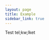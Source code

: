 ```yaml
---
layout: page
title: Example
sidebar_link: true
---
```



Test tel;kw;lket


<div id="8411700b-5ee7-4603-8e7b-b67f76cf79cd" style="height: 525px; width: 100%;" class="plotly-graph-div"></div><script type="text/javascript">require(["plotly"], function(Plotly) { window.PLOTLYENV=window.PLOTLYENV || {};window.PLOTLYENV.BASE_URL="https://plot.ly";Plotly.newPlot("8411700b-5ee7-4603-8e7b-b67f76cf79cd", [{"mode": "markers", "name": "FEM Simulation", "x": [118.01073070740755, 118.95815580442314, 119.98057536852245, 120.99871244705375, 122.01607017874818, 123.03255947922767, 124.0482408996932, 125.06316516055733, 126.07738010926167, 127.09093066511541, 128.10385903599717, 129.11620490678726, 130.12800561302763, 131.139296300528, 132.15011007207676, 133.16047812235936, 134.1704298620979, 135.1799930323636, 136.18919380993216, 137.1980569044915, 138.20660564842333, 139.21486207983435, 140.2228470194264, 141.2305801417753, 142.23808004148393, 143.2453642946839, 144.2524495162689, 145.25935141323777, 146.26608483446233, 147.27266381718852, 148.2791016305322, 149.28541081620978, 150.291603226728, 151.29769006122504, 152.3036818991462, 153.30958873191352, 154.31541999273946, 155.32118458471749, 156.3268909073114, 157.3325468813565, 158.33815997267448, 159.34373721439093, 160.34928522804935, 161.3548102435896, 162.36031811827252, 163.3658143546102, 164.37130411736695, 165.37679224968522, 166.38228328839216, 167.38778147852923, 168.39329078715573, 169.39881491646744, 170.40435731626383, 171.40992119580696, 172.4155095351011, 173.4211250956282, 174.4267704305648, 175.43244789451043, 176.43815965275493, 177.44390769010673, 178.44969381930147, 179.4555196890235, 180.46138679154663, 181.46729647002326, 182.4732499254351, 183.47924822322562, 184.48529229962386, 185.49138296768388, 186.4975209230463, 187.50370674943812, 188.50994092392477, 189.51622382192542, 190.52255572200167, 191.5289368104301, 192.5353671855765, 193.5418468620663, 194.54837577477878, 195.55495378265508, 196.56158067234753, 197.56825616169638, 198.57497990306697, 199.58175148652947, 200.58857044290315, 201.5954362466701, 202.60234831875812, 203.60930602920354, 204.61630869970088, 205.6233556060372, 206.63044598042563, 207.63757901373552, 208.64475385762856, 209.6519696265982, 210.65922539992945, 211.6665202235654, 212.67385311190026, 213.68122304949426, 214.6886289927086, 215.69606987129322, 216.70354458986625, 217.71105202937133, 218.71859104844847, 219.72616048475612, 220.7337591562348, 221.7413858623146, 222.7490393850757, 223.7567184903574, 224.76442192881672, 225.77214843695074, 226.77989673806576, 227.7876655431452, 228.79545355198854, 229.8032594537152, 230.811081927809, 231.81891964484234, 232.82677126722896, 233.83463544994115, 234.84251084119725, 235.85039608311868, 236.85828981235946, 237.86619066070972, 238.87409725566903, 239.88200822100023, 240.88992217725755, 241.89783774228752, 242.9057535317149, 243.91366815940353, 244.9215802378943, 245.92948837883168, 246.93739119336263, 247.94528729252335, 248.95317528760734, 249.96105379051428, 250.96892141408952, 251.97677677243658, 252.984618481235, 253.9924451580155, 255.00025542245123, 256.0080478966143, 257.01582120523284, 258.02357397591186, 259.0313048394242, 260.0390124298404, 261.04669538479004, 262.0543523456461, 263.06198195771304, 264.0695828703982, 265.07715373738756, 266.08469321679644, 267.09219997132845, 268.09967266841096, 269.1071099803345, 270.11451058437825, 271.12187316292807, 272.12919640359314, 273.13647899931004, 274.14371964843974, 275.15091705486896, 276.15806992809166, 277.16517698328926, 278.172236941412, 279.1792485292487, 280.18621047949415, 281.19312153079755, 282.1999804278406, 283.2067859213708, 284.2135367682584, 285.2202317315341, 286.22686958043107, 287.233449090419, 288.2399690432353, 289.2464282269153, 290.2528254358096, 291.2591594706152, 292.26542913838193, 293.271633252539, 294.27777063289454, 295.2838401056523, 296.2898405034163, 297.2957706651914, 298.30162943638857, 299.3074156688193, 300.31312822069316, 301.31876595661356, 302.32432774756523, 303.3298124709079, 304.335219010364, 305.34054625600095, 306.3457931042165, 307.35095845772395, 308.3560412255302, 309.36104032291513, 310.3659546714075, 311.37078319876423, 312.37552483894507, 313.38017853207975, 314.3847432244498, 315.38921786845214, 316.3936014225716, 317.39789285134754, 318.402091125345, 319.4061952211201, 320.4102041211821, 321.4141168139656, 322.41793229378527, 323.4216495608097, 324.42526762101176, 325.42878548613555, 326.43220217367053, 327.4355167067882, 328.4387281143158, 329.4418354306967, 330.4448376959434, 331.4477339556078, 332.45052326071385, 333.4532046677371, 334.45577723856394, 335.45824004043095, 336.4605921458926, 337.4628326327765, 338.46496058413675, 339.4669750882103, 340.46887523837694, 341.4706601330983, 342.47232887591247, 343.4738805753329, 344.47531434484364, 345.4766293028408, 346.4778245725898, 347.4788992821783, 348.47985256447083, 349.4806835570643, 350.48139140224526, 351.4819752469372, 352.48243424266207, 353.48276754549187, 354.4829743160045, 355.48305371923556, 356.48300492464125, 357.4828271060449, 358.48251944159534, 359.4820811137236, 360.4815113090997, 361.48080921857735, 362.4799740371717, 363.47900496399114, 364.47790120221225, 365.4766619590257, 366.475286445594, 367.4737738770169, 368.4721234722777, 369.47033445420743, 370.4684060494393, 371.4663374883705, 372.4641280051175, 373.4617768374732, 374.4592832268732, 375.4566464183405, 376.45386566046466, 377.45094020534566, 378.44786930855815, 379.4446522291184, 380.44128822943736, 381.43777657527977, 382.43411653573713, 383.4303073831804, 384.4263483932226], "y": [-54.153329575617725, -113.08478374083572, -97.0217708223246, -85.24124347184272, -74.240062958212, -64.10731365954001, -54.78244437483958, -46.21473469152618, -38.35633716798745, -31.162332495055075, -24.5905127940959, -18.601193184840678, -13.157038125298154, -8.222901805707206, -3.7656814377794916, 0.24581766402944233, 3.841006221744434, 7.047625306610163, 9.891851694351686, 12.398395072895537, 14.590587823921192, 16.490468054134144, 18.118856465372605, 19.495427633461787, 20.63877616128433, 21.566478180428103, 22.295148584616797, 22.840494372677455, 23.21736441643046, 23.439795961785016, 23.521058124671022, 23.473692621415065, 23.309551958844356, 23.039835275044894, 22.67512201539353, 22.225403601924775, 21.70011324705037, 21.10815404428741, 20.457925457370415, 19.757348321642755, 19.013888458790664, 18.234578994464524, 17.426041472032225, 16.594505831518024, 15.74582933360273, 14.885514490437386, 14.018726066395232, 13.150307203849495, 12.28479472999949, 11.426433686264662, 10.579191131951939, 9.74676926282076, 8.932617878425852, 8.139946240732158, 7.3717343540821565, 6.630743700355933, 5.919527456121697, 5.240440220961781, 4.595647284627298, 3.9871334556015774, 3.4167114695343184, 2.8860300107700945, 2.3965813530588598, 1.9497086488523425, 1.5466128799585075, 1.1883594896474041, 0.8758847070707131, 0.6100015862369109, 0.3914057678578839, 0.22068097886840962, 0.09830428473822281, 0.02465110456363833, 0.0, 0.02453724762404074, 0.09836121318812724, 0.22148652219596618, 0.3938480538561125, 0.6153047493414474, 0.8856432609732914, 1.2045814290009247, 1.5717716187624342, 1.9868039004811098, 2.4492090933424633, 2.958461679462083, 3.5139825866700223, 4.115141851252578, 4.761261167773632, 5.4516163233097155, 6.185439530940001, 6.961921660024301, 7.780214372221567, 8.639432161060482, 9.538654311534694, 10.476926766671996, 11.453263920693269, 12.46665033390701, 13.51604236738974, 14.600369771232975, 15.718537163450744, 16.869425487719504, 18.051893384020502, 19.264778510859273, 20.506898808717125, 21.777053707718885, 23.074025287991756, 24.396579388895734, 25.74346666740396, 27.11342362059366, 28.505173554780352, 29.917427453469383, 31.34888511599013, 32.79823566181826, 34.26415857479128, 35.74532442730336, 37.24039563314795, 38.748027164510845, 40.26686723979803, 41.79555798042836, 43.332736040370946, 44.877033209859576, 46.427076988310816, 47.98149113874021, 49.53889621524153, 51.097910064364676, 52.657148310936094, 54.21522481873281, 55.77075212871552, 57.32234188528537, 58.86860523540469, 60.408153215303784, 61.939597118486915, 63.461548844639736, 64.972621239067, 66.47142840531262, 67.95658602291259, 69.42671162257382, 70.88042487754704, 72.31634785978675, 73.73310529750361, 75.1293247957135, 76.50363712721247, 77.85467636264613, 79.18108013144426, 80.48148980671894, 81.75455069282872, 82.99891219722616, 84.21322800572727, 85.39615623374834, 86.54635958502338, 87.66250548664696, 88.74326622936938, 89.78731909237409, 90.79334646133091, 91.76003594565339, 92.68608048171082, 93.57017843058917, 94.41103367895546, 95.20735572086353, 95.95785973768947, 96.66126667961903, 97.31630333551665, 97.9217024001286, 98.47620252270478, 98.97854838498476, 99.42749073430188, 99.82178644107805, 100.16019853602619, 100.44149625212735, 100.66445505924693, 100.82785669477197, 100.93048919396996, 100.97114690745616, 100.9486305322287, 100.8617471181543, 100.70931009438777, 100.4901392691733, 100.20306084603833, 99.84690742928441, 99.42051802358938, 98.92273803989606, 98.35241928984179, 97.70841998285393, 96.98960472244943, 96.19484449334334, 95.3230166551224, 94.37300493054708, 93.34369938657242, 92.23399642133712, 91.0427987479695, 89.76901537338007, 88.41156157749185, 86.96935888904885, 85.44133506504521, 83.82642406498198, 82.12356601887689, 80.33170720812605, 78.44980002961442, 76.4768029682617, 74.41168056344048, 72.2534033800898, 70.0009479743375, 67.65329685558173, 65.20943845828059, 62.66836709703072, 60.0290829407842, 57.29059196195874, 54.451905904924985, 51.51204225914917, 48.47002419592898, 45.32488054276963, 42.075645742839114, 38.721359808773535, 35.26106829231825, 31.6938222175624, 28.018678060010025, 24.234697705955753, 20.340948392204893, 16.336502673008972, 12.220438376099192, 7.991838555576566, 3.6497914483034597, -0.8066095658851375, -5.378266025297118, -10.066074391953672, -14.870926152334375, -19.79370782247014, -24.835301006034758, -29.996582437873823, -35.27842403019938, -40.68169291850621, -46.207251505816814, -51.85595750569313, -57.628663994479055, -63.52621945049242, -69.54946780149291, -75.69924846972296, -81.9763964194154, -88.38174219459287, -94.91611197166851, -101.58032760201984, -108.37520665464234, -115.30156245935999, -122.36020416252954, -129.55193674900386, -136.8775611103298, -144.3378740700539, -151.93366843743718, -159.66573304994938, -167.53485280780578, -175.54180872784104, -183.6873779789211, -191.97233392793908, -200.39744617745544, -208.9634806112958, -217.67119943632906, -226.52136121724286, -235.51472093081543, -244.65202998740142, -253.93403628719318, -263.36148425547367, -272.93511487611846, -282.6556657379895, -292.5238710763949, -302.540461799827, -312.7061655373906, -323.02170667596545], "type": "scatter", "uid": "4d3628c2-ccbc-11e8-9395-8c8590492a0e"}, {"mode": "lines", "name": "LLE simulation", "x": [116.05217514732824, 117.05853164158059, 118.06488813583293, 119.07124463008527, 120.07760112433762, 121.08395761858996, 122.09031411284231, 123.09667060709465, 124.103027101347, 125.10938359559933, 126.11574008985168, 127.12209658410403, 128.12845307835636, 129.1348095726087, 130.14116606686105, 131.1475225611134, 132.15387905536573, 133.16023554961808, 134.16659204387042, 135.17294853812277, 136.1793050323751, 137.18566152662746, 138.1920180208798, 139.19837451513214, 140.2047310093845, 141.21108750363683, 142.21744399788918, 143.22380049214152, 144.23015698639387, 145.2365134806462, 146.24286997489855, 147.2492264691509, 148.25558296340324, 149.2619394576556, 150.26829595190793, 151.27465244616027, 152.28100894041262, 153.28736543466496, 154.2937219289173, 155.30007842316965, 156.306434917422, 157.31279141167434, 158.31914790592668, 159.32550440017903, 160.33186089443137, 161.33821738868372, 162.34457388293606, 163.3509303771884, 164.35728687144075, 165.3636433656931, 166.36999985994544, 167.37635635419778, 168.38271284845013, 169.38906934270247, 170.39542583695481, 171.40178233120716, 172.4081388254595, 173.41449531971185, 174.4208518139642, 175.42720830821654, 176.43356480246888, 177.43992129672122, 178.44627779097357, 179.4526342852259, 180.45899077947826, 181.4653472737306, 182.47170376798294, 183.4780602622353, 184.48441675648763, 185.49077325073998, 186.49712974499232, 187.50348623924467, 188.509842733497, 189.51619922774935, 190.52255572200167, 191.528912216254, 192.53526871050636, 193.5416252047587, 194.54798169901105, 195.5543381932634, 196.56069468751573, 197.56705118176808, 198.57340767602042, 199.57976417027277, 200.5861206645251, 201.59247715877746, 202.5988336530298, 203.60519014728212, 204.6115466415345, 205.61790313578683, 206.62425963003915, 207.63061612429152, 208.63697261854387, 209.64332911279618, 210.64968560704855, 211.6560421013009, 212.6623985955532, 213.6687550898056, 214.67511158405793, 215.68146807831025, 216.68782457256262, 217.69418106681496, 218.70053756106728, 219.70689405531965, 220.713250549572, 221.7196070438243, 222.72596353807668, 223.73232003232903, 224.7386765265814, 225.74503302083372, 226.75138951508606, 227.75774600933838, 228.76410250359075, 229.7704589978431, 230.77681549209547, 231.78317198634778, 232.78952848060013, 233.79588497485244, 234.8022414691048, 235.80859796335716, 236.81495445760953, 237.82131095186185, 238.8276674461142, 239.8340239403665, 240.84038043461888, 241.84673692887122, 242.8530934231236, 243.8594499173759, 244.86580641162826, 245.87216290588054, 246.87851940013294, 247.8848758943853, 248.89123238863766, 249.89758888288998, 250.90394537714232, 251.9103018713946, 252.91665836564698, 253.92301485989933, 254.92937135415173, 255.935727848404, 256.94208434265636, 257.9484408369087, 258.95479733116105, 259.9611538254134, 260.9675103196658, 261.9738668139181, 262.9802233081704, 263.98657980242274, 264.9929362966751, 265.9992927909275, 267.00564928517986, 268.0120057794322, 269.0183622736845, 270.02471876793686, 271.0310752621892, 272.03743175644155, 273.0437882506939, 274.05014474494624, 275.05650123919855, 276.06285773345087, 277.06921422770324, 278.0755707219556, 279.0819272162079, 280.0882837104603, 281.0946402047126, 282.10099669896493, 283.1073531932173, 284.1137096874696, 285.120066181722, 286.12642267597437, 287.1327791702267, 288.139135664479, 289.1454921587314, 290.15184865298374, 291.15820514723606, 292.16456164148843, 293.17091813574075, 294.17727462999306, 295.18363112424544, 296.1899876184978, 297.1963441127501, 298.2027006070025, 299.2090571012548, 300.21541359550713, 301.2217700897595, 302.2281265840119, 303.2344830782642, 304.24083957251656, 305.2471960667689, 306.25355256102125, 307.25990905527357, 308.26626554952594, 309.27262204377826, 310.27897853803063, 311.28533503228294, 312.2916915265353, 313.29804802078763, 314.30440451504, 315.3107610092923, 316.31711750354464, 317.323473997797, 318.3298304920494, 319.3361869863017, 320.34254348055407, 321.3488999748064, 322.3552564690587, 323.3616129633111, 324.36796945756345, 325.37432595181576, 326.38068244606814, 327.38703894032045, 328.39339543457277, 329.39975192882514, 330.40610842307746, 331.4124649173298, 332.41882141158214, 333.4251779058345, 334.43153440008683, 335.4378908943392, 336.4442473885915, 337.4506038828439, 338.45696037709627, 339.4633168713486, 340.46967336560084, 341.47602985985327, 342.48238635410553, 343.48874284835796, 344.49509934261033, 345.5014558368626, 346.5078123311149, 347.5141688253673, 348.5205253196196, 349.5268818138721, 350.5332383081244, 351.53959480237666, 352.54595129662897, 353.55230779088134, 354.55866428513366, 355.56502077938603, 356.57137727363835, 357.5777337678907, 358.58409026214304, 359.5904467563954, 360.5968032506477, 361.60315974490004], "y": [-231.7346650922623, -175.9646379570328, -137.9068751461479, -113.08478374083576, -97.02177082232463, -85.24124347184272, -74.24006295821201, -64.10731365954001, -54.78244437483957, -46.21473469152618, -38.35633716798744, -31.16233249505509, -24.5905127940959, -18.60119318484068, -13.157038125298156, -8.222901805707208, -3.765681437779491, 0.24581766402944205, 3.841006221744434, 7.047625306610163, 9.891851694351686, 12.398395072895537, 14.590587823921194, 16.490468054134144, 18.118856465372602, 19.495427633461787, 20.63877616128433, 21.566478180428103, 22.2951485846168, 22.84049437267745, 23.21736441643046, 23.439795961785016, 23.521058124671022, 23.47369262141506, 23.309551958844352, 23.039835275044894, 22.67512201539353, 22.225403601924775, 21.70011324705037, 21.108154044287406, 20.45792545737042, 19.757348321642755, 19.013888458790667, 18.234578994464524, 17.426041472032225, 16.594505831518024, 15.745829333602728, 14.885514490437389, 14.018726066395232, 13.150307203849495, 12.284794729999488, 11.426433686264659, 10.579191131951939, 9.746769262820758, 8.932617878425852, 8.139946240732158, 7.3717343540821565, 6.630743700355934, 5.919527456121697, 5.240440220961781, 4.595647284627298, 3.987133455601578, 3.4167114695343184, 2.8860300107700945, 2.3965813530588598, 1.9497086488523425, 1.5466128799585075, 1.1883594896474043, 0.8758847070707131, 0.6100015862369109, 0.3914057678578839, 0.22068097886840954, 0.09830428473822281, 0.02465110456363833, -5.928983654524958e-19, 0.024537247624040737, 0.09836121318812724, 0.22148652219596615, 0.3938480538561124, 0.6153047493414475, 0.8856432609732913, 1.2045814290009247, 1.5717716187624342, 1.98680390048111, 2.4492090933424637, 2.9584616794620824, 3.5139825866700223, 4.115141851252577, 4.7612611677736325, 5.451616323309715, 6.185439530940001, 6.961921660024301, 7.780214372221567, 8.63943216106048, 9.538654311534694, 10.476926766671996, 11.453263920693269, 12.46665033390701, 13.51604236738974, 14.600369771232975, 15.718537163450744, 16.869425487719504, 18.051893384020502, 19.264778510859273, 20.506898808717125, 21.777053707718885, 23.074025287991752, 24.396579388895734, 25.743466667403958, 27.11342362059366, 28.505173554780352, 29.917427453469383, 31.34888511599013, 32.79823566181827, 34.26415857479128, 35.74532442730335, 37.240395633147955, 38.748027164510845, 40.26686723979803, 41.79555798042837, 43.332736040370946, 44.87703320985957, 46.427076988310816, 47.98149113874021, 49.53889621524153, 51.097910064364676, 52.6571483109361, 54.21522481873281, 55.77075212871552, 57.322341885285375, 58.86860523540468, 60.40815321530378, 61.93959711848694, 63.46154884463974, 64.97262123906698, 66.47142840531262, 67.95658602291259, 69.4267116225738, 70.88042487754703, 72.31634785978675, 73.73310529750361, 75.1293247957135, 76.50363712721247, 77.85467636264613, 79.18108013144428, 80.48148980671894, 81.75455069282872, 82.99891219722616, 84.21322800572729, 85.39615623374834, 86.54635958502338, 87.66250548664698, 88.74326622936938, 89.78731909237409, 90.79334646133091, 91.76003594565339, 92.68608048171082, 93.57017843058917, 94.41103367895546, 95.20735572086353, 95.95785973768947, 96.66126667961903, 97.31630333551665, 97.9217024001286, 98.47620252270478, 98.97854838498478, 99.42749073430188, 99.82178644107805, 100.16019853602619, 100.44149625212735, 100.6644550592469, 100.82785669477197, 100.93048919396996, 100.97114690745616, 100.9486305322287, 100.8617471181543, 100.70931009438777, 100.4901392691733, 100.20306084603833, 99.84690742928441, 99.42051802358938, 98.92273803989607, 98.35241928984179, 97.70841998285393, 96.98960472244943, 96.19484449334334, 95.3230166551224, 94.37300493054705, 93.34369938657241, 92.23399642133715, 91.0427987479695, 89.76901537338007, 88.41156157749185, 86.96935888904885, 85.44133506504521, 83.82642406498196, 82.12356601887689, 80.33170720812606, 78.44980002961442, 76.47680296826167, 74.4116805634405, 72.25340338008978, 70.0009479743375, 67.65329685558173, 65.20943845828059, 62.66836709703072, 60.0290829407842, 57.29059196195875, 54.451905904924985, 51.51204225914918, 48.47002419592897, 45.32488054276963, 42.075645742839114, 38.72135980877352, 35.26106829231825, 31.6938222175624, 28.01867806001002, 24.23469770595575, 20.34094839220489, 16.33650267300897, 12.220438376099194, 7.991838555576566, 3.6497914483034606, -0.8066095658851373, -5.378266025297116, -10.066074391953672, -14.870926152334379, -19.793707822470132, -24.835301006034758, -29.996582437873823, -35.278424030199375, -40.68169291850621, -46.207251505816814, -51.855957505693134, -57.62866399447904, -63.52621945049242, -69.54946780149291, -75.69924846972296, -81.9763964194154, -88.38174219459287, -94.91611197166849, -101.58032760201986, -108.37520665464234, -115.30156245936, -122.36020416252957], "type": "scatter", "uid": "4d375ff8-ccbc-11e8-ba44-8c8590492a0e"}, {"line": {"dash": "dash", "width": 2}, "name": "Fit", "x": [118.95815580442314, 119.98057536852245, 120.99871244705375, 122.01607017874818, 123.03255947922767, 124.0482408996932, 125.06316516055733, 126.07738010926167, 127.09093066511541, 128.10385903599717, 129.11620490678726, 130.12800561302763, 131.139296300528, 132.15011007207676, 133.16047812235936, 134.1704298620979, 135.1799930323636, 136.18919380993216, 137.1980569044915, 138.20660564842333, 139.21486207983435, 140.2228470194264, 141.2305801417753, 142.23808004148393, 143.2453642946839, 144.2524495162689, 145.25935141323777, 146.26608483446233, 147.27266381718852, 148.2791016305322, 149.28541081620978, 150.291603226728, 151.29769006122504, 152.3036818991462, 153.30958873191352, 154.31541999273946, 155.32118458471749, 156.3268909073114, 157.3325468813565, 158.33815997267448, 159.34373721439093, 160.34928522804935, 161.3548102435896, 162.36031811827252, 163.3658143546102, 164.37130411736695, 165.37679224968522, 166.38228328839216, 167.38778147852923, 168.39329078715573, 169.39881491646744, 170.40435731626383, 171.40992119580696, 172.4155095351011, 173.4211250956282, 174.4267704305648, 175.43244789451043, 176.43815965275493, 177.44390769010673, 178.44969381930147, 179.4555196890235, 180.46138679154663, 181.46729647002326, 182.4732499254351, 183.47924822322562, 184.48529229962386, 185.49138296768388, 186.4975209230463, 187.50370674943812, 188.50994092392477, 189.51622382192542, 190.52255572200167, 191.5289368104301, 192.5353671855765, 193.5418468620663, 194.54837577477878, 195.55495378265508, 196.56158067234753, 197.56825616169638, 198.57497990306697, 199.58175148652947, 200.58857044290315, 201.5954362466701, 202.60234831875812, 203.60930602920354, 204.61630869970088, 205.6233556060372, 206.63044598042563, 207.63757901373552, 208.64475385762856, 209.6519696265982, 210.65922539992945, 211.6665202235654, 212.67385311190026, 213.68122304949426, 214.6886289927086, 215.69606987129322, 216.70354458986625, 217.71105202937133, 218.71859104844847, 219.72616048475612, 220.7337591562348, 221.7413858623146, 222.7490393850757, 223.7567184903574, 224.76442192881672, 225.77214843695074, 226.77989673806576, 227.7876655431452, 228.79545355198854, 229.8032594537152, 230.811081927809, 231.81891964484234, 232.82677126722896, 233.83463544994115, 234.84251084119725, 235.85039608311868, 236.85828981235946, 237.86619066070972, 238.87409725566903, 239.88200822100023, 240.88992217725755, 241.89783774228752, 242.9057535317149, 243.91366815940353, 244.9215802378943, 245.92948837883168, 246.93739119336263, 247.94528729252335, 248.95317528760734, 249.96105379051428, 250.96892141408952, 251.97677677243658, 252.984618481235, 253.9924451580155, 255.00025542245123, 256.0080478966143, 257.01582120523284, 258.02357397591186, 259.0313048394242, 260.0390124298404, 261.04669538479004, 262.0543523456461, 263.06198195771304, 264.0695828703982, 265.07715373738756, 266.08469321679644, 267.09219997132845, 268.09967266841096, 269.1071099803345, 270.11451058437825, 271.12187316292807, 272.12919640359314, 273.13647899931004, 274.14371964843974, 275.15091705486896, 276.15806992809166, 277.16517698328926, 278.172236941412, 279.1792485292487, 280.18621047949415, 281.19312153079755, 282.1999804278406, 283.2067859213708, 284.2135367682584, 285.2202317315341, 286.22686958043107, 287.233449090419, 288.2399690432353, 289.2464282269153, 290.2528254358096, 291.2591594706152, 292.26542913838193, 293.271633252539, 294.27777063289454, 295.2838401056523, 296.2898405034163, 297.2957706651914, 298.30162943638857, 299.3074156688193, 300.31312822069316, 301.31876595661356, 302.32432774756523, 303.3298124709079, 304.335219010364, 305.34054625600095, 306.3457931042165, 307.35095845772395, 308.3560412255302, 309.36104032291513, 310.3659546714075, 311.37078319876423, 312.37552483894507, 313.38017853207975, 314.3847432244498, 315.38921786845214, 316.3936014225716, 317.39789285134754, 318.402091125345, 319.4061952211201, 320.4102041211821, 321.4141168139656, 322.41793229378527, 323.4216495608097, 324.42526762101176, 325.42878548613555, 326.43220217367053, 327.4355167067882, 328.4387281143158, 329.4418354306967, 330.4448376959434, 331.4477339556078, 332.45052326071385, 333.4532046677371, 334.45577723856394, 335.45824004043095, 336.4605921458926, 337.4628326327765, 338.46496058413675, 339.4669750882103, 340.46887523837694, 341.4706601330983, 342.47232887591247, 343.4738805753329, 344.47531434484364, 345.4766293028408, 346.4778245725898, 347.4788992821783, 348.47985256447083, 349.4806835570643, 350.48139140224526, 351.4819752469372, 352.48243424266207, 353.48276754549187, 354.4829743160045, 355.48305371923556, 356.48300492464125, 357.4828271060449, 358.48251944159534, 359.4820811137236, 360.4815113090997, 361.48080921857735, 362.4799740371717, 363.47900496399114, 364.47790120221225, 365.4766619590257, 366.475286445594, 367.4737738770169, 368.4721234722777, 369.47033445420743, 370.4684060494393, 371.4663374883705], "y": [-113.08478374083576, -97.02177082232463, -85.24124347184272, -74.24006295821201, -64.10731365954001, -54.78244437483957, -46.21473469152618, -38.35633716798744, -31.16233249505509, -24.5905127940959, -18.60119318484068, -13.157038125298156, -8.222901805707208, -3.765681437779491, 0.24581766402944205, 3.841006221744434, 7.047625306610163, 9.891851694351686, 12.398395072895537, 14.590587823921194, 16.490468054134144, 18.118856465372602, 19.495427633461787, 20.63877616128433, 21.566478180428103, 22.2951485846168, 22.84049437267745, 23.21736441643046, 23.439795961785016, 23.521058124671022, 23.47369262141506, 23.309551958844352, 23.039835275044894, 22.67512201539353, 22.225403601924775, 21.70011324705037, 21.108154044287406, 20.45792545737042, 19.757348321642755, 19.013888458790667, 18.234578994464524, 17.426041472032225, 16.594505831518024, 15.745829333602728, 14.885514490437389, 14.018726066395232, 13.150307203849495, 12.284794729999488, 11.426433686264659, 10.579191131951939, 9.746769262820758, 8.932617878425852, 8.139946240732158, 7.3717343540821565, 6.630743700355934, 5.919527456121697, 5.240440220961781, 4.595647284627298, 3.987133455601578, 3.4167114695343184, 2.8860300107700945, 2.3965813530588598, 1.9497086488523425, 1.5466128799585075, 1.1883594896474043, 0.8758847070707131, 0.6100015862369109, 0.3914057678578839, 0.22068097886840954, 0.09830428473822281, 0.02465110456363833, -5.928983654524958e-19, 0.024537247624040737, 0.09836121318812724, 0.22148652219596615, 0.3938480538561124, 0.6153047493414475, 0.8856432609732913, 1.2045814290009247, 1.5717716187624342, 1.98680390048111, 2.4492090933424637, 2.9584616794620824, 3.5139825866700223, 4.115141851252577, 4.7612611677736325, 5.451616323309715, 6.185439530940001, 6.961921660024301, 7.780214372221567, 8.63943216106048, 9.538654311534694, 10.476926766671996, 11.453263920693269, 12.46665033390701, 13.51604236738974, 14.600369771232975, 15.718537163450744, 16.869425487719504, 18.051893384020502, 19.264778510859273, 20.506898808717125, 21.777053707718885, 23.074025287991752, 24.396579388895734, 25.743466667403958, 27.11342362059366, 28.505173554780352, 29.917427453469383, 31.34888511599013, 32.79823566181827, 34.26415857479128, 35.74532442730335, 37.240395633147955, 38.748027164510845, 40.26686723979803, 41.79555798042837, 43.332736040370946, 44.87703320985957, 46.427076988310816, 47.98149113874021, 49.53889621524153, 51.097910064364676, 52.6571483109361, 54.21522481873281, 55.77075212871552, 57.322341885285375, 58.86860523540468, 60.40815321530378, 61.93959711848694, 63.46154884463974, 64.97262123906698, 66.47142840531262, 67.95658602291259, 69.4267116225738, 70.88042487754703, 72.31634785978675, 73.73310529750361, 75.1293247957135, 76.50363712721247, 77.85467636264613, 79.18108013144428, 80.48148980671894, 81.75455069282872, 82.99891219722616, 84.21322800572729, 85.39615623374834, 86.54635958502338, 87.66250548664698, 88.74326622936938, 89.78731909237409, 90.79334646133091, 91.76003594565339, 92.68608048171082, 93.57017843058917, 94.41103367895546, 95.20735572086353, 95.95785973768947, 96.66126667961903, 97.31630333551665, 97.9217024001286, 98.47620252270478, 98.97854838498478, 99.42749073430188, 99.82178644107805, 100.16019853602619, 100.44149625212735, 100.6644550592469, 100.82785669477197, 100.93048919396996, 100.97114690745616, 100.9486305322287, 100.8617471181543, 100.70931009438777, 100.4901392691733, 100.20306084603833, 99.84690742928441, 99.42051802358938, 98.92273803989607, 98.35241928984179, 97.70841998285393, 96.98960472244943, 96.19484449334334, 95.3230166551224, 94.37300493054705, 93.34369938657241, 92.23399642133715, 91.0427987479695, 89.76901537338007, 88.41156157749185, 86.96935888904885, 85.44133506504521, 83.82642406498196, 82.12356601887689, 80.33170720812606, 78.44980002961442, 76.47680296826167, 74.4116805634405, 72.25340338008978, 70.0009479743375, 67.65329685558173, 65.20943845828059, 62.66836709703072, 60.0290829407842, 57.29059196195875, 54.451905904924985, 51.51204225914918, 48.47002419592897, 45.32488054276963, 42.075645742839114, 38.72135980877352, 35.26106829231825, 31.6938222175624, 28.01867806001002, 24.23469770595575, 20.34094839220489, 16.33650267300897, 12.220438376099194, 7.991838555576566, 3.6497914483034606, -0.8066095658851373, -5.378266025297116, -10.066074391953672, -14.870926152334379, -19.793707822470132, -24.835301006034758, -29.996582437873823, -35.278424030199375, -40.68169291850621, -46.207251505816814, -51.855957505693134, -57.62866399447904, -63.52621945049242, -69.54946780149291, -75.69924846972296, -81.9763964194154, -88.38174219459287, -94.91611197166849, -101.58032760201986, -108.37520665464234, -115.30156245936, -122.36020416252957, -129.55193674900383, -136.8775611103298, -144.3378740700539, -151.93366843743715, -159.66573304994938, -167.53485280780578, -175.54180872784104, -183.6873779789211, -191.97233392793908, -200.39744617745544], "type": "scatter", "uid": "4d37628c-ccbc-11e8-bf8b-8c8590492a0e"}], {"xaxis": {"title": "Frequency (THz)"}, "yaxis": {"title": "D<sub>int</sub> (GHz)"}}, {"showLink": true, "linkText": "Export to plot.ly"})});</script>